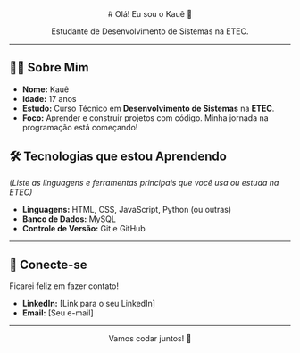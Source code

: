 <div align="center">
  # Olá! Eu sou o Kauê 👋
  
  <p>Estudante de Desenvolvimento de Sistemas na ETEC.</p>
</div>

---

## 👨‍💻 Sobre Mim

* **Nome:** Kauê
* **Idade:** 17 anos
* **Estudo:** Curso Técnico em **Desenvolvimento de Sistemas** na **ETEC**.
* **Foco:** Aprender e construir projetos com código. Minha jornada na programação está começando!

## 🛠️ Tecnologias que estou Aprendendo

_(Liste as linguagens e ferramentas principais que você usa ou estuda na ETEC)_

* **Linguagens:** HTML, CSS, JavaScript, Python (ou outras)
* **Banco de Dados:** MySQL
* **Controle de Versão:** Git e GitHub

---

## 🔗 Conecte-se

Ficarei feliz em fazer contato!

* **LinkedIn:** [Link para o seu LinkedIn]
* **Email:** [Seu e-mail]

---

<div align="center">
  <p>Vamos codar juntos! 🚀</p>
</div>
